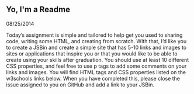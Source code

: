 ## Yo, I'm a Readme

08/25/2014

Today’s assignment is simple and tailored to help get you used to sharing code, writing some HTML, and creating from scratch. With that, I’d like you to create a JSBin and create a simple site that has 5-10 links and images to sites or applications that inspire you or that you would like to be able to create using your skills after graduation. You should use at least 10 different CSS properties, and feel free to use p tags to add some comments on your links and images. You will find HTML tags and CSS properties listed on the w3schools links below. When you have completed this, please close the issue assigned to you on GitHub and add a link to your JSBin.
